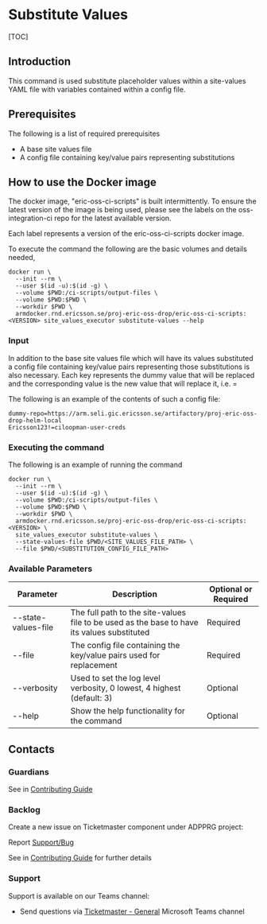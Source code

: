 # Substitute Values

[TOC]

## Introduction
This command is used substitute placeholder values within a site-values YAML file with variables contained within a
config file.

## Prerequisites
The following is a list of required prerequisites
- A base site values file
- A config file containing key/value pairs representing substitutions

## How to use the Docker image
The docker image, "eric-oss-ci-scripts" is built intermittently.
To ensure the latest version of the image is being used, please see the labels on the oss-integration-ci
repo for the latest available version.

Each label represents a version of the eric-oss-ci-scripts docker image.

To execute the command the following are the basic volumes and details needed,
```
docker run \
  --init --rm \
  --user $(id -u):$(id -g) \
  --volume $PWD:/ci-scripts/output-files \
  --volume $PWD:$PWD \
  --workdir $PWD \
  armdocker.rnd.ericsson.se/proj-eric-oss-drop/eric-oss-ci-scripts:<VERSION> site_values_executor substitute-values --help
 ```

### Input
In addition to the base site values file which will have its values substituted a config file containing key/value pairs
representing those substitutions is also necessary. Each key represents the dummy value that will be replaced and the
corresponding value is the new value that will replace it, i.e. <PLACEHOLDER>=<VALUE>

The following is an example of the contents of such a config file:

```
dummy-repo=https://arm.seli.gic.ericsson.se/artifactory/proj-eric-oss-drop-helm-local
Ericsson123!=ciloopman-user-creds
 ```

### Executing the command
The following is an example of running the command
```
docker run \
  --init --rm \
  --user $(id -u):$(id -g) \
  --volume $PWD:/ci-scripts/output-files \
  --volume $PWD:$PWD \
  --workdir $PWD \
  armdocker.rnd.ericsson.se/proj-eric-oss-drop/eric-oss-ci-scripts:<VERSION> \
  site_values_executor substitute-values \
  --state-values-file $PWD/<SITE_VALUES_FILE_PATH> \
  --file $PWD/<SUBSTITUTION_CONFIG_FILE_PATH>
```


### Available Parameters
| Parameter           | Description                                                                                 | Optional or Required |
|---------------------|---------------------------------------------------------------------------------------------|----------------------|
| --state-values-file | The full path to the site-values file to be used as the base to have its values substituted | Required             |
| --file              | The config file containing the key/value pairs used for replacement                         | Required             |
| --verbosity         | Used to set the log level verbosity, 0 lowest, 4 highest  (default: 3)                      | Optional             |
| --help              | Show the help functionality for the command                                                 | Optional             |

## Contacts

### Guardians

See in [Contributing Guide](../../Contribution_Guide.md)

### Backlog

Create a new issue on Ticketmaster component under ADPPRG project:

Report [Support/Bug](https://jira-oss.seli.wh.rnd.internal.ericsson.com/browse/IDUN-4091)

See in [Contributing Guide](../../Contribution_Guide.md) for further details

### Support

Support is available on our Teams channel:

- Send questions via
  [Ticketmaster - General](https://teams.microsoft.com/l/channel/19%3a9f5ed758e3a6405daffee42e0284268b%40thread.skype/General?groupId=1483901a-b5c4-445a-b707-aa7a5d0c1b4c&tenantId=92e84ceb-fbfd-47ab-be52-080c6b87953f)
  Microsoft Teams channel
